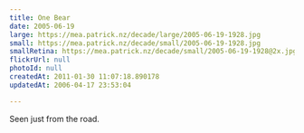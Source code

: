 ```yaml
---
title: One Bear
date: 2005-06-19
large: https://mea.patrick.nz/decade/large/2005-06-19-1928.jpg
small: https://mea.patrick.nz/decade/small/2005-06-19-1928.jpg
smallRetina: https://mea.patrick.nz/decade/small/2005-06-19-1928@2x.jpg
flickrUrl: null
photoId: null
createdAt: 2011-01-30 11:07:18.890178
updatedAt: 2006-04-17 23:53:04

---
```

Seen just from the road.
